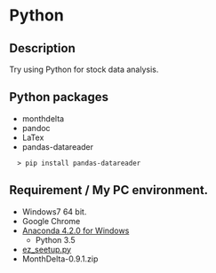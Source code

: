 Python
====

## Description
Try using Python for stock data analysis.

## Python packages
  - monthdelta
  - pandoc
  - LaTex
  - pandas-datareader
~~~
  > pip install pandas-datareader
~~~

## Requirement / My PC environment.
  - Windows7 64 bit.
  - Google Chrome
  - [Anaconda 4.2.0 for Windows](https://www.continuum.io/downloads)
    - Python 3.5
  - [ez_seetup.py](https://trac.edgewall.org/wiki/TracPlugins)
  - MonthDelta-0.9.1.zip

